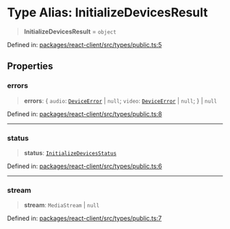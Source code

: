 # Type Alias: InitializeDevicesResult

> **InitializeDevicesResult** = `object`

Defined in: [packages/react-client/src/types/public.ts:5](https://github.com/fishjam-cloud/web-client-sdk/blob/00cc23b021c6e87a4a0f647ceccc9acb897b5a38/packages/react-client/src/types/public.ts#L5)

## Properties

### errors

> **errors**: \{ `audio`: [`DeviceError`](DeviceError.md) \| `null`; `video`: [`DeviceError`](DeviceError.md) \| `null`; \} \| `null`

Defined in: [packages/react-client/src/types/public.ts:8](https://github.com/fishjam-cloud/web-client-sdk/blob/00cc23b021c6e87a4a0f647ceccc9acb897b5a38/packages/react-client/src/types/public.ts#L8)

***

### status

> **status**: [`InitializeDevicesStatus`](InitializeDevicesStatus.md)

Defined in: [packages/react-client/src/types/public.ts:6](https://github.com/fishjam-cloud/web-client-sdk/blob/00cc23b021c6e87a4a0f647ceccc9acb897b5a38/packages/react-client/src/types/public.ts#L6)

***

### stream

> **stream**: `MediaStream` \| `null`

Defined in: [packages/react-client/src/types/public.ts:7](https://github.com/fishjam-cloud/web-client-sdk/blob/00cc23b021c6e87a4a0f647ceccc9acb897b5a38/packages/react-client/src/types/public.ts#L7)
